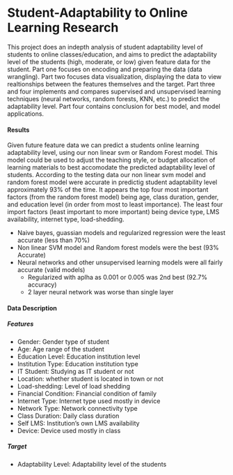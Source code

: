 # Student-Adaptability to Online Learning Research

 This project does an indepth analysis of student adaptability level of students to online classes/education, and aims to predict the adaptability level of the students (high, moderate, or low) given feature data for the student.  Part one focuses on encoding and preparing the data (data wrangling).  Part two focuses data visualization, displaying the data to view realtionships between the features themselves and the target.  Part three and four implements and compares supervised and unsupervised learning techniques (neural networks, random forests, KNN, etc.) to predict the adaptability level. Part four contains conclusion for best model, and model applications.

#### Results
Given future feature data we can predict a students online learning adaptability level, using our non
linear svm or Random Forest model. This model could be used to adjust the teaching style, or budget allocation of learning materials to best accomodate the predicted adaptability level of students.  According to the testing data our non linear svm model and random forest model were accurate in predictig student adaptability level approximately 93% of the time.  It appears the top four most important factors (from the random forest model) being age, class duration, gender, and education level (in order from most to least importance).  The least four import factors (least important to more important) being device type, LMS availability, internet type, load-shedding.

+ Naive bayes, guassian models and regularized regression were the least accurate (less than 70%)
+ Non linear SVM model and Random forest models were the best (93% Accurate)
+ Neural networks and other unsupervised learning models were all fairly accurate (valid models)
  + Regularized with aplha as 0.001 or 0.005 was 2nd best (92.7% accuracy)
  + 2 layer neural network was worse than single layer


#### Data Description
##### Features
* Gender: Gender type of student
* Age: Age range of the student
* Education Level: Education institution level
* Institution Type: Education institution type
* IT Student: Studying as IT student or not
* Location: whether student is located in town or not
* Load-shedding: Level of load shedding
* Financial Condition: Financial condition of family
* Internet Type: Internet type used mostly in device
* Network Type: Network connectivity type
* Class Duration: Daily class duration
* Self LMS: Institution’s own LMS availability
* Device: Device used mostly in class

##### Target
* Adaptability Level: Adaptability level of the students
